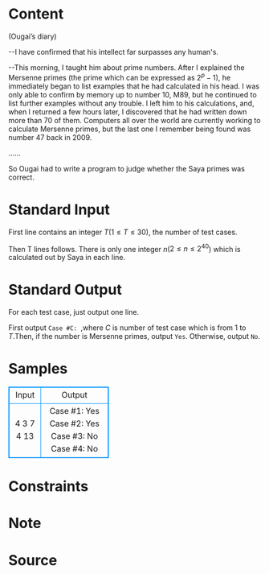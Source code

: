 
# Content

(Ougai’s diary)

--I have confirmed that his intellect far surpasses any human's.

--This morning, I taught him about prime numbers. After I explained the Mersenne primes (the prime which can be expressed as $2^p-1$), he immediately began to list examples that he had calculated in his head. I was only able to confirm by memory up to number $10$, M89, but he continued to list further examples without any trouble. I left him to his calculations, and, when I returned a few hours later, I discovered that he had written down more than $70$ of them. Computers all over the world are currently working to calculate Mersenne primes, but the last one I remember being found was number $47$ back in $2009$.

......

So Ougai had to write a program to judge whether the Saya primes was correct.

# Standard Input

First line contains an integer $T$($1\leq T\leq 30$), the number of test cases.

Then T lines follows. There is only one integer $n$($2\leq n\leq 2^{40}$) which is calculated out by Saya in each line.

# Standard Output

For each test case, just output one line.

First output `Case #C: `,where $C$ is number of test case which is from $1$ to $T$.Then, if the number is Mersenne primes, output `Yes`. Otherwise, output `No`.

# Samples

<style>
        table,table tr th, table tr td { border:1px solid #0094ff; }
        table { width: 200px; min-height: 25px; line-height: 25px; text-align: center; border-collapse: collapse;}   
    </style>
<table>
	<tr>
		<td>Input</td>
		<td>Output</td>
	</tr>
<tr><td>4
3
7
4
13</td><td>Case #1: Yes
Case #2: Yes
Case #3: No
Case #4: No</td></tr></table>


# Constraints



# Note



# Source


